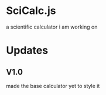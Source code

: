# SciCalc.js
a scientific calculator i am working on

# Updates

## V1.0
made the base calculator yet to style it